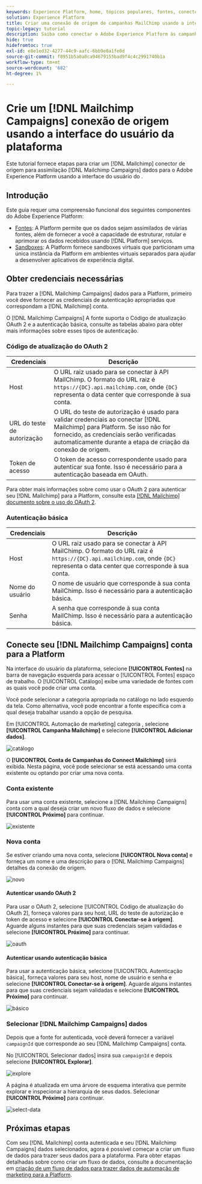 ```yaml
---
keywords: Experience Platform, home, tópicos populares, fontes, conectores, conectores de origem, sdk de fontes, sdk, SDK
solution: Experience Platform
title: Criar uma conexão de origem de campanhas MailChimp usando a interface do usuário da plataforma
topic-legacy: tutorial
description: Saiba como conectar o Adobe Experience Platform às campanhas do MailChimp usando a interface do usuário da plataforma.
hide: true
hidefromtoc: true
exl-id: e8e1ed32-4277-44c9-aafc-6bb9e0a1fe0d
source-git-commit: f8951b5a0a0ca94679155bad9f4c4c2991740b1a
workflow-type: tm+mt
source-wordcount: '682'
ht-degree: 1%

---
```


# Crie um [!DNL Mailchimp Campaigns] conexão de origem usando a interface do usuário da plataforma

Este tutorial fornece etapas para criar um [!DNL Mailchimp] conector de origem para assimilação [!DNL Mailchimp Campaigns] dados para o Adobe Experience Platform usando a interface do usuário do .

## Introdução

Este guia requer uma compreensão funcional dos seguintes componentes do Adobe Experience Platform:

* [Fontes](../../../../home.md): A Platform permite que os dados sejam assimilados de várias fontes, além de fornecer a você a capacidade de estruturar, rotular e aprimorar os dados recebidos usando [!DNL Platform] serviços.
* [Sandboxes](../../../../../sandboxes/home.md): A Platform fornece sandboxes virtuais que particionam uma única instância da Platform em ambientes virtuais separados para ajudar a desenvolver aplicativos de experiência digital.

## Obter credenciais necessárias

Para trazer a [!DNL Mailchimp Campaigns] dados para a Platform, primeiro você deve fornecer as credenciais de autenticação apropriadas que correspondam a [!DNL Mailchimp] conta.

O [!DNL Mailchimp Campaigns] A fonte suporta o Código de atualização OAuth 2 e a autenticação básica, consulte as tabelas abaixo para obter mais informações sobre esses tipos de autenticação.

### Código de atualização do OAuth 2

| Credenciais | Descrição |
| --- | --- |
| Host | O URL raiz usado para se conectar à API MailChimp. O formato do URL raiz é `https://{DC}.api.mailchimp.com`, onde `{DC}` representa o data center que corresponde à sua conta. |
| URL do teste de autorização | O URL do teste de autorização é usado para validar credenciais ao conectar [!DNL Mailchimp] para Platform. Se isso não for fornecido, as credenciais serão verificadas automaticamente durante a etapa de criação da conexão de origem. |
| Token de acesso | O token de acesso correspondente usado para autenticar sua fonte. Isso é necessário para a autenticação baseada em OAuth. |

Para obter mais informações sobre como usar o OAuth 2 para autenticar seu [!DNL Mailchimp] para a Platform, consulte esta [[!DNL Mailchimp] documento sobre o uso do OAuth 2](https://mailchimp.com/developer/marketing/guides/access-user-data-oauth-2/).

### Autenticação básica

| Credenciais | Descrição |
| --- | --- |
| Host | O URL raiz usado para se conectar à API MailChimp. O formato do URL raiz é `https://{DC}.api.mailchimp.com`, onde `{DC}` representa o data center que corresponde à sua conta. |
| Nome do usuário | O nome de usuário que corresponde à sua conta MailChimp. Isso é necessário para a autenticação básica. |
| Senha | A senha que corresponde à sua conta MailChimp. Isso é necessário para a autenticação básica. |

## Conecte seu [!DNL Mailchimp Campaigns] conta para a Platform

Na interface do usuário da plataforma, selecione **[!UICONTROL Fontes]** na barra de navegação esquerda para acessar o [!UICONTROL Fontes] espaço de trabalho. O [!UICONTROL Catálogo] exibe uma variedade de fontes com as quais você pode criar uma conta.

Você pode selecionar a categoria apropriada no catálogo no lado esquerdo da tela. Como alternativa, você pode encontrar a fonte específica com a qual deseja trabalhar usando a opção de pesquisa.

Em [!UICONTROL Automação de marketing] categoria , selecione **[!UICONTROL Campanha Mailchimp]** e selecione **[!UICONTROL Adicionar dados]**.

![catálogo](../../../../images/tutorials/create/mailchimp-campaigns/catalog.png)

O **[!UICONTROL Conta de Campanhas do Connect Mailchimp]** será exibida. Nesta página, você pode selecionar se está acessando uma conta existente ou optando por criar uma nova conta.

### Conta existente

Para usar uma conta existente, selecione a [!DNL Mailchimp Campaigns] conta com a qual deseja criar um novo fluxo de dados e selecione **[!UICONTROL Próximo]** para continuar.

![existente](../../../../images/tutorials/create/mailchimp-campaigns/existing.png)

### Nova conta

Se estiver criando uma nova conta, selecione **[!UICONTROL Nova conta]** e forneça um nome e uma descrição para o [!DNL Mailchimp Campaigns] detalhes da conexão de origem.

![novo](../../../../images/tutorials/create/mailchimp-campaigns/new.png)

#### Autenticar usando OAuth 2

Para usar o OAuth 2, selecione [!UICONTROL Código de atualização do OAuth 2], forneça valores para seu host, URL do teste de autorização e token de acesso e selecione **[!UICONTROL Conectar-se à origem]**. Aguarde alguns instantes para que suas credenciais sejam validadas e selecione **[!UICONTROL Próximo]** para continuar.

![oauth](../../../../images/tutorials/create/mailchimp-campaigns/oauth.png)

#### Autenticar usando autenticação básica

Para usar a autenticação básica, selecione [!UICONTROL Autenticação básica], forneça valores para seu host, nome de usuário e senha e selecione **[!UICONTROL Conectar-se à origem]**. Aguarde alguns instantes para que suas credenciais sejam validadas e selecione **[!UICONTROL Próximo]** para continuar.

![básico](../../../../images/tutorials/create/mailchimp-campaigns/basic.png)

### Selecionar [!DNL Mailchimp Campaigns] dados

Depois que a fonte for autenticada, você deverá fornecer a variável `campaignId` que corresponde ao seu [!DNL Mailchimp Campaigns] conta.

No [!UICONTROL Selecionar dados] insira sua `campaignId` e depois selecione **[!UICONTROL Explorar]**.

![explore](../../../../images/tutorials/create/mailchimp-campaigns/explore.png)

A página é atualizada em uma árvore de esquema interativa que permite explorar e inspecionar a hierarquia de seus dados. Selecionar **[!UICONTROL Próximo]** para continuar.

![select-data](../../../../images/tutorials/create/mailchimp-campaigns/select-data.png)

## Próximas etapas

Com seu [!DNL Mailchimp] conta autenticada e seu [!DNL Mailchimp Campaigns] dados selecionados, agora é possível começar a criar um fluxo de dados para trazer seus dados para a plataforma. Para obter etapas detalhadas sobre como criar um fluxo de dados, consulte a documentação em [criação de um fluxo de dados para trazer dados de automação de marketing para a Platform](../../dataflow/marketing-automation.md).
